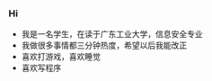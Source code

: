 ### Hi

- 我是一名学生，在读于广东工业大学，信息安全专业
- 我做很多事情都三分钟热度，希望以后我能改正
- 喜欢打游戏，喜欢睡觉
- 喜欢写程序
    

<!--
**wangzr123/wangzr123** is a ✨ _special_ ✨ repository because its `README.md` (this file) appears on your GitHub profile.

Here are some ideas to get you started:

- 🔭 I’m currently working on ...
- 🌱 I’m currently learning ...
- 👯 I’m looking to collaborate on ...
- 🤔 I’m looking for help with ...
- 💬 Ask me about ...
- 📫 How to reach me: ...
- 😄 Pronouns: ...
- ⚡ Fun fact: ...
-->

